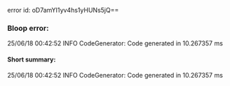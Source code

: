 error id: oD7amYI1yv4hs1yHUNs5jQ==
### Bloop error:

25/06/18 00:42:52 INFO CodeGenerator: Code generated in 10.267357 ms
#### Short summary: 

25/06/18 00:42:52 INFO CodeGenerator: Code generated in 10.267357 ms